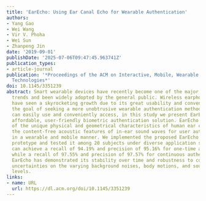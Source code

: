 ```yaml
---
title: 'EarEcho: Using Ear Canal Echo for Wearable Authentication'
authors:
- Yang Gao
- Wei Wang
- Vir V. Phoha
- Wei Sun
- Zhanpeng Jin
date: '2019-09-01'
publishDate: '2025-07-06T09:47:45.963741Z'
publication_types:
- article-journal
publication: '*Proceedings of the ACM on Interactive, Mobile, Wearable and Ubiquitous
  Technologies*'
doi: 10.1145/3351239
abstract: Smart wearable devices have recently become one of the major technological
  trends and been widely adopted by the general public. Wireless earphones, in particular,
  have seen a skyrocketing growth due to its great usability and convenience. With
  the goal of seeking a more unobtrusive wearable authentication method that the users
  can easily use and conveniently access, in this study we present EarEcho as a novel,
  affordable, user-friendly biometric authentication solution. EarEcho takes advantages
  of the unique physical and geometrical characteristics of human ear canal and assesses
  the content-free acoustic features of in-ear sound waves for user authentication
  in a wearable and mobile manner. We implemented the proposed EarEcho on a proof-of-concept
  prototype and tested it among 20 subjects under diverse application scenarios. We
  can achieve a recall of 94.19% and precision of 95.16% for one-time authentication,
  while a recall of 97.55% and precision of 97.57% for continuous authentication.
  EarEcho has demonstrated its stability over time and robustness to cope with the
  uncertainties on the varying background noises, body motions, and sound pressure
  levels.
links:
- name: URL
  url: https://dl.acm.org/doi/10.1145/3351239
---
```

